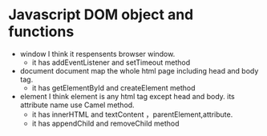 # Javascript DOM object and functions
* window
I think it respensents browser window.
   * it has addEventListener and setTimeout method
* document
document map the whole html page including head and body tag.
   * it has getElementById and createElement method
* element
I think element is any html tag except head and body. its attribute name use Camel method.
   * it has innerHTML and textContent ，parentElement,attribute.
   *  it has appendChild and removeChild method
